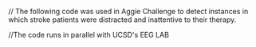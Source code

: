 // The following code was used in Aggie Challenge to detect instances in which stroke patients were distracted and inattentive
to their therapy. 

//The code runs in parallel with UCSD's EEG LAB
